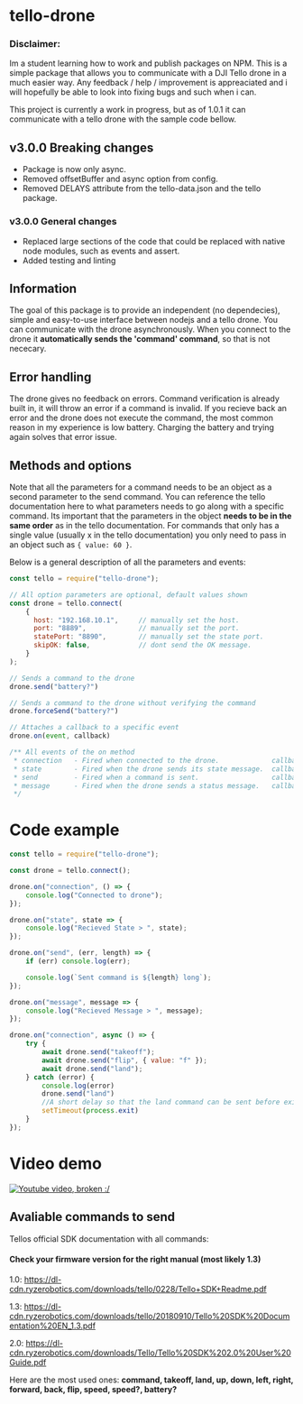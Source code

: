# tello-drone

### Disclaimer:

Im a student learning how to work and publish packages on NPM. This is a simple package that allows you to communicate with a DJI Tello drone in a much easier way. Any feedback / help / improvement is appreaciated and i will hopefully be able to look into fixing bugs and such when i can.

This project is currently a work in progress, but as of 1.0.1 it can communicate with a tello drone with the sample code bellow.

## v3.0.0 Breaking changes
- Package is now only async.
- Removed offsetBuffer and async option from config.
- Removed DELAYS attribute from the tello-data.json and the tello package.

### v3.0.0 General changes
- Replaced large sections of the code that could be replaced with native node modules, such as events and assert.
- Added testing and linting

## Information

The goal of this package is to provide an independent (no dependecies), simple and easy-to-use interface between nodejs and a tello drone. You can communicate with the drone asynchronously. When you connect to the drone it **automatically sends the 'command' command**, so that is not nececary.

## Error handling

The drone gives no feedback on errors. Command verification is already built in, it will throw an error if a command is invalid.
If you recieve back an error and the drone does not execute the command, the most common reason in my experience is low battery.
Charging the battery and trying again solves that error issue.

## Methods and options

Note that all the parameters for a command needs to be an object as a second parameter to the send command. You can reference the tello documentation here to what parameters needs to go along with a specific command. Its important that the parameters in the object **needs to be in the same order** as in the tello documentation. For commands that only has a single value (usually x in the tello documentation) you only need to pass in an object such as `{ value: 60 }`.

Below is a general description of all the parameters and events:

```js
const tello = require("tello-drone");

// All option parameters are optional, default values shown
const drone = tello.connect(
    {
      host: "192.168.10.1",     // manually set the host.
      port: "8889",             // manually set the port.
      statePort: "8890",        // manually set the state port.
      skipOK: false,            // dont send the OK message.
    }
);

// Sends a command to the drone
drone.send("battery?")

// Sends a command to the drone without verifying the command
drone.forceSend("battery?")

// Attaches a callback to a specific event
drone.on(event, callback)

/** All events of the on method
 * connection   - Fired when connected to the drone.             callback()
 * state        - Fired when the drone sends its state message.  callback(stateObject, udpConnection)
 * send         - Fired when a command is sent.                  callback(error, messageLength)
 * message      - Fired when the drone sends a status message.   callback(message, udpConnection)
 */

```

# Code example

```js
const tello = require("tello-drone");

const drone = tello.connect();

drone.on("connection", () => {
    console.log("Connected to drone");
});

drone.on("state", state => {
    console.log("Recieved State > ", state);
});

drone.on("send", (err, length) => {
    if (err) console.log(err);

    console.log(`Sent command is ${length} long`);
});

drone.on("message", message => {
    console.log("Recieved Message > ", message);
});

drone.on("connection", async () => {
    try {
        await drone.send("takeoff");
        await drone.send("flip", { value: "f" });
        await drone.send("land");
    } catch (error) {
        console.log(error)
        drone.send("land")
        //A short delay so that the land command can be sent before exiting
        setTimeout(process.exit)
    }
});
```

# Video demo

[![Youtube video, broken :/](http://img.youtube.com/vi/pxh4rlVNd4E/0.jpg)](http://www.youtube.com/watch?v=pxh4rlVNd4E "NPM tello-drone v2.0.0 demo")

## Avaliable commands to send

Tellos official SDK documentation with all commands:

#### Check your firmware version for the right manual (most likely 1.3)

1.0: https://dl-cdn.ryzerobotics.com/downloads/tello/0228/Tello+SDK+Readme.pdf

1.3: https://dl-cdn.ryzerobotics.com/downloads/tello/20180910/Tello%20SDK%20Documentation%20EN_1.3.pdf

2.0: https://dl-cdn.ryzerobotics.com/downloads/Tello/Tello%20SDK%202.0%20User%20Guide.pdf

Here are the most used ones:
**command, takeoff, land, up, down, left, right, forward, back, flip, speed, speed?, battery?**

